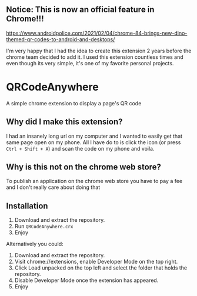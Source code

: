## Notice: This is now an official feature in Chrome!!!
https://www.androidpolice.com/2021/02/04/chrome-84-brings-new-dino-themed-qr-codes-to-android-and-desktops/

I'm very happy that I had the idea to create this extension 2 years before the chrome team decided to add it. I used this extension countless times and even though its very simple, it's one of my favorite personal projects.

# QRCodeAnywhere
 A simple chrome extension to display a page's QR code
 
 

## Why did I make this extension?
I had an insanely long url on my computer and I wanted to easily get that same page open on my phone. All I have do to is click the icon (or press `Ctrl + Shift + A`) and scan the code on my phone and voila.

## Why is this not on the chrome web store?
To publish an application on the chrome web store you have to pay a fee and I don't really care about doing that

## Installation

1. Download and extract the repository.
2. Run `QRCodeAnywhere.crx`
3. Enjoy

Alternatively you could:
1. Download and extract the repository.
2. Visit chrome://extensions, enable Developer Mode on the top right.
3. Click Load unpacked on the top left and select the folder that holds the repository.
4. Disable Developer Mode once the extension has appeared.
5. Enjoy
